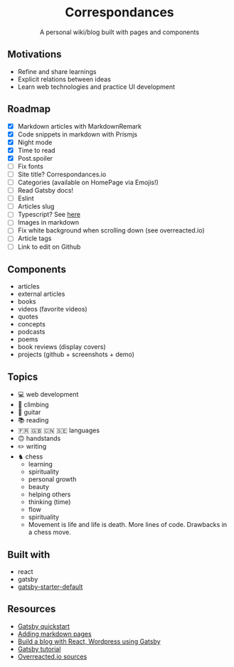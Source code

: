 <div align="center">
<h1>Correspondances</h1>
<p>A personal wiki/blog built with pages and components</p>
</div>

## Motivations

- Refine and share learnings
- Explicit relations between ideas
- Learn web technologies and practice UI development

## Roadmap

- [x] Markdown articles with MarkdownRemark
- [x] Code snippets in markdown with Prismjs
- [x] Night mode
- [x] Time to read
- [x] Post.spoiler
- [ ] Fix fonts
- [ ] Site title? Correspondances.io
- [ ] Categories (available on HomePage via Emojis!)
- [ ] Read Gatsby docs!
- [ ] Eslint
- [ ] Articles slug
- [ ] Typescript? See [here](https://blog.logrocket.com/set-up-a-typescript-gatsby-app/)
- [ ] Images in markdown
- [ ] Fix white background when scrolling down (see overreacted.io)
- [ ] Article tags
- [ ] Link to edit on Github

## Components

- articles
- external articles
- books
- videos (favorite videos)
- quotes
- concepts
- podcasts
- poems
- book reviews (display covers)
- projects (github + screenshots + demo)

## Topics

- 💻 web development
- 🧗 climbing
- 🎸 guitar
- 📚 reading
- 🇫🇷 🇬🇧 🇨🇳 🇸🇪 languages
- 🙃 handstands
- ✏️ writing
- ♞ chess
  - learning
  - spirituality
  - personal growth
  - beauty
  - helping others
  - thinking (time)
  - flow
  - spirituality
  - Movement is life and life is death. More lines of code. Drawbacks in a chess move.

## Built with

- react
- gatsby
- [gatsby-starter-default](https://github.com/gatsbyjs/gatsby-starter-default)

## Resources

- [Gatsby quickstart](https://www.gatsbyjs.org/docs/quick-start/)
- [Adding markdown pages](https://www.gatsbyjs.org/docs/adding-markdown-pages/)
- [Build a blog with React, Wordpress using Gatsby](https://medium.com/@mjadav/build-a-blog-with-react-wordpress-using-gatsby-4cdfb6ce2004)
- [Gatsby tutorial](https://www.gatsbyjs.org/docs/awesome-gatsby-resources/#gatsby-tutorials)
- [Overreacted.io sources](https://github.com/gaearon/overreacted.io/tree/master/src)
